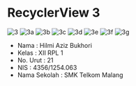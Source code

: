# RecyclerView 3

![3](https://cloud.githubusercontent.com/assets/22093845/19970330/4a0a56e4-a20e-11e6-9c02-934c7daf6920.png)
![3a](https://cloud.githubusercontent.com/assets/22093845/19970327/49fb60ee-a20e-11e6-86fe-f9f5df46e616.png)
![3b](https://cloud.githubusercontent.com/assets/22093845/19970326/49fb6346-a20e-11e6-83d1-bcbd5c6f573b.png)
![3c](https://cloud.githubusercontent.com/assets/22093845/19970329/4a0829a0-a20e-11e6-9a0d-d1bc04e47842.png)
![3d](https://cloud.githubusercontent.com/assets/22093845/19970328/4a06c1f0-a20e-11e6-87e0-a23f2141755b.png)
![3e](https://cloud.githubusercontent.com/assets/22093845/19970331/4a11099e-a20e-11e6-8b9d-7af61457b544.png)
![3f](https://cloud.githubusercontent.com/assets/22093845/19970332/4a31a910-a20e-11e6-9682-4fc8cbd04fb8.png)
![3g](https://cloud.githubusercontent.com/assets/22093845/19970333/4a35fb00-a20e-11e6-8b98-e5c09d904710.png)

- Nama : Hilmi Aziz Bukhori
- Kelas : XII RPL 1
- No. Urut : 21
- NIS : 4356/1254.063
- Nama Sekolah : SMK Telkom Malang
